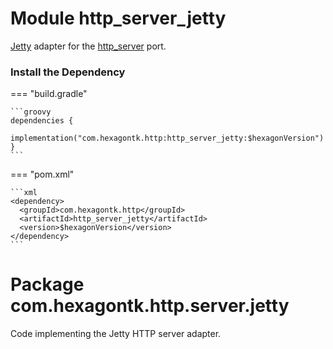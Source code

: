 
# Module http_server_jetty
[Jetty] adapter for the [http_server] port.

[Jetty]: https://www.eclipse.org/jetty
[http_server]: http_server.md

### Install the Dependency

=== "build.gradle"

    ```groovy
    dependencies {
      implementation("com.hexagontk.http:http_server_jetty:$hexagonVersion")
    }
    ```

=== "pom.xml"

    ```xml
    <dependency>
      <groupId>com.hexagontk.http</groupId>
      <artifactId>http_server_jetty</artifactId>
      <version>$hexagonVersion</version>
    </dependency>
    ```

# Package com.hexagontk.http.server.jetty
Code implementing the Jetty HTTP server adapter.
